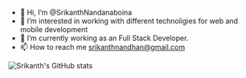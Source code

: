- 👋 Hi, I’m @SrikanthNandanaboina
- 👀 I’m interested in working with different technoligies for web and mobile development
- 🌱 I’m currently working as an Full Stack Developer.
- 📫 How to reach me srikanthnandhan@gmail.com


<!---
      - 💞️ I’m looking to collaborate on ...
--->
![Srikanth's GitHub stats](https://github-readme-stats.vercel.app/api?username=SrikanthNandanaboina&count_private=true)
<!---
SrikanthNandanaboina/SrikanthNandanaboina is a ✨ special ✨ repository because its `README.md` (this file) appears on your GitHub profile.
You can click the Preview link to take a look at your changes.
--->
